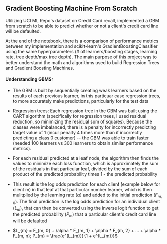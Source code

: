 ## Gradient Boosting Machine From Scratch

Utilizing UCI ML Repo's dataset on Credit Card recall, implemented a GBM from scratch to be able to predict whether or not a client's credit card line will be defaulted. 

At the end of the notebook, there is a comparison of performance metrics between my implementation and scikit-learn's GradientBoostingClassifier using the same hyperparameters (# of learners/boosting stages, learning rate, tree depth/max tree depth). The main purpose of this project was to better understand the math and algorithms used to build Regression Trees and Gradient Boosting Machines.

#### Understanding GBMS:

- The GBM is built by sequentially creating weak learners based on the results of each previous learner, in this particuar case regression trees, to more accurately make predictions, particularly for the test data

- Regression trees: Each regression tree in the GBM was built using the CART algorithm (specifically for regression trees, I used residual reduction, so minimizing the residual sum of squares). Because the classes were imbalanced, there is a penalty for incorrectly predicting target value of 1 (incur penalty 4 times more than if incorrectly predicting a class 0 customer) -- the GBM was able to train faster (needed 100 learners vs 300 learners to obtain similar performance metrics).

- For each residual predicted at a leaf node, the algorithm then finds the values to minimize each loss function, which is approximately the sum of the residuals in that particular leaf, divided by the sum of each product of the predicted probability times 1 - the predicted probability

- This result is the log odds prediction for each client (example below for client m) in that leaf at that particular number learner, which is then mulitplied by the learning rate ($\alpha$) and added to the initial prediction ($F_{m, 0}$). The final prediction is the log odds prediction for an individual client ($L_{m}$), that can then be converted using the inverse logit function to get the predicted probability ($P_{m}$) that a particular client's credit card line will be defaulted

- $L_{m} = F_{m, 0} + \alpha * F_{m, 1} + \alpha * F_{m, 2} + ... + \alpha * F_{m, n};     P_{m} = \frac{e^(L_{m})}{1 + e^(L_{m})}$


